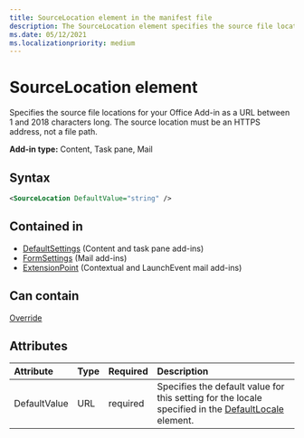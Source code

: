 ```yaml
---
title: SourceLocation element in the manifest file
description: The SourceLocation element specifies the source file locations for your Office Add-in.
ms.date: 05/12/2021
ms.localizationpriority: medium
---
```


# SourceLocation element

Specifies the source file locations for your Office Add-in as a URL between 1 and 2018 characters long. The source location must be an HTTPS address, not a file path.

**Add-in type:** Content, Task pane, Mail

## Syntax

```XML
<SourceLocation DefaultValue="string" />
```

## Contained in

- [DefaultSettings](defaultsettings.md) (Content and task pane add-ins)
- [FormSettings](formsettings.md) (Mail add-ins)
- [ExtensionPoint](extensionpoint.md) (Contextual and LaunchEvent mail add-ins)

## Can contain

[Override](override.md)

## Attributes

|Attribute|Type|Required|Description|
|:-----|:-----|:-----|:-----|
|DefaultValue|URL|required|Specifies the default value for this setting for the locale specified in the [DefaultLocale](defaultlocale.md) element.|

